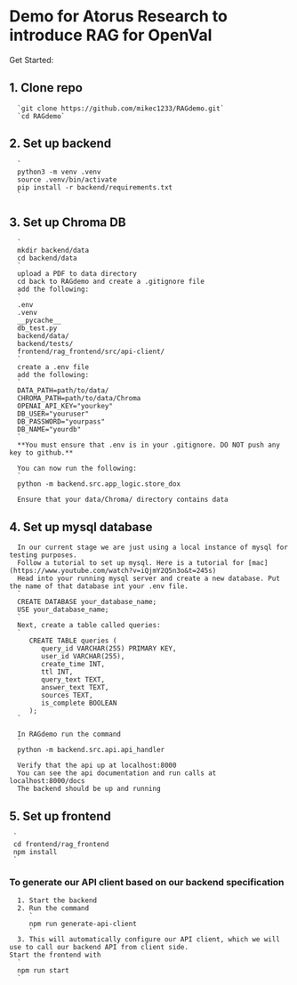 # Demo for Atorus Research to introduce RAG for OpenVal

Get Started: 

## 1. Clone repo
      `git clone https://github.com/mikec1233/RAGdemo.git`
      `cd RAGdemo`
      

## 2. Set up backend
      `
      python3 -m venv .venv
      source .venv/bin/activate
      pip install -r backend/requirements.txt
      `

## 3. Set up Chroma DB
      `
      mkdir backend/data
      cd backend/data
      `
      upload a PDF to data directory
      cd back to RAGdemo and create a .gitignore file
      add the following:
      `
      .env
      .venv
      __pycache__
      db_test.py
      backend/data/
      backend/tests/
      frontend/rag_frontend/src/api-client/
      `
      create a .env file
      add the following:
      `
      DATA_PATH=path/to/data/
      CHROMA_PATH=path/to/data/Chroma
      OPENAI_API_KEY="yourkey"
      DB_USER="youruser"
      DB_PASSWORD="yourpass"
      DB_NAME="yourdb"
      `
      **You must ensure that .env is in your .gitignore. DO NOT push any key to github.**
     
      You can now run the following:
      `
      python -m backend.src.app_logic.store_dox
      `
      Ensure that your data/Chroma/ directory contains data

## 4. Set up mysql database
      In our current stage we are just using a local instance of mysql for testing purposes.
      Follow a tutorial to set up mysql. Here is a tutorial for [mac](https://www.youtube.com/watch?v=iQjmY2Q5n3o&t=245s)
      Head into your running mysql server and create a new database. Put the name of that database int your .env file.
      `
      CREATE DATABASE your_database_name;
      USE your_database_name;
      `
      Next, create a table called queries:
      `
         CREATE TABLE queries (
            query_id VARCHAR(255) PRIMARY KEY,
            user_id VARCHAR(255),
            create_time INT,
            ttl INT,
            query_text TEXT,
            answer_text TEXT,
            sources TEXT,
            is_complete BOOLEAN
         );
      `

      In RAGdemo run the command
      `
      python -m backend.src.api.api_handler
      `
      Verify that the api up at localhost:8000
      You can see the api documentation and run calls at localhost:8000/docs
      The backend should be up and running

## 5. Set up frontend
     `
     cd frontend/rag_frontend
     npm install
     `
   ### To generate our API client based on our backend specification
      1. Start the backend
      2. Run the command
         `
         npm run generate-api-client
         `
      3. This will automatically configure our API client, which we will use to call our backend API from client side.
    Start the frontend with
      `
      npm run start
      `

   


   
   
   
